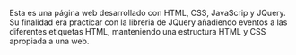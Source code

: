 Esta es una página web desarrollado con HTML, CSS, JavaScrip y JQuery. Su finalidad era practicar con la libreria de JQuery añadiendo eventos a las diferentes etiquetas HTML, manteniendo una estructura HTML y CSS apropiada a una web.
